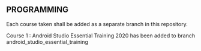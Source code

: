 
## PROGRAMMING

Each course taken shall be added as a separate branch in this repository.

Course 1 : Android Studio Essential Training 2020 has been added to branch android_studio_essential_training
